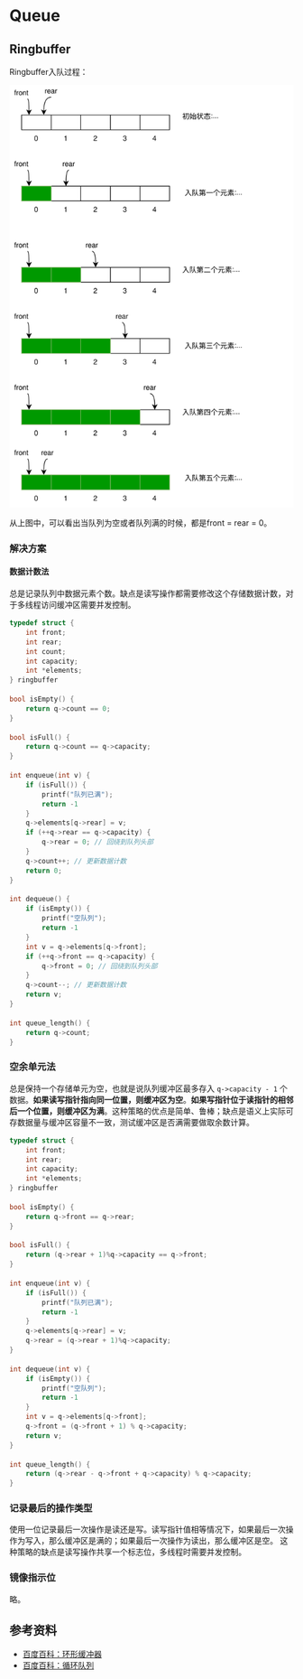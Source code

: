 # Queue

## Ringbuffer

Ringbuffer入队过程：

![](../images/Ringbuffer.svg)

从上图中，可以看出当队列为空或者队列满的时候，都是front = rear = 0。

### 解决方案

#### 数据计数法

总是记录队列中数据元素个数。缺点是读写操作都需要修改这个存储数据计数，对于多线程访问缓冲区需要并发控制。

```c
typedef struct {
    int front;
    int rear;
    int count;
    int capacity;
    int *elements;
} ringbuffer

bool isEmpty() {
    return q->count == 0;
}

bool isFull() {
    return q->count == q->capacity;
}

int enqueue(int v) {
    if (isFull()) {
        printf("队列已满");
        return -1
    }
    q->elements[q->rear] = v;
    if (++q->rear == q->capacity) {
        q->rear = 0; // 回绕到队列头部
    }
    q->count++; // 更新数据计数
    return 0;
}

int dequeue() {
    if (isEmpty()) {
        printf("空队列");
        return -1
    }
    int v = q->elements[q->front];
    if (++q->front == q->capacity) {
        q->front = 0; // 回绕到队列头部
    }
    q->count--; // 更新数据计数
    return v;
}

int queue_length() {
    return q->count;
}
```

### 空余单元法

总是保持一个存储单元为空，也就是说队列缓冲区最多存入 `q->capacity - 1` 个数据。**如果读写指针指向同一位置，则缓冲区为空**。**如果写指针位于读指针的相邻后一个位置，则缓冲区为满**。这种策略的优点是简单、鲁棒；缺点是语义上实际可存数据量与缓冲区容量不一致，测试缓冲区是否满需要做取余数计算。

```c
typedef struct {
    int front;
    int rear;
    int capacity;
    int *elements;
} ringbuffer

bool isEmpty() {
    return q->front == q->rear;
}

bool isFull() {
    return (q->rear + 1)%q->capacity == q->front;
} 

int enqueue(int v) {
    if (isFull()) {
        printf("队列已满");
        return -1
    }
    q->elements[q->rear] = v;
    q->rear = (q->rear + 1)%q->capacity;
}

int dequeue(int v) {
    if (isEmpty()) {
        printf("空队列");
        return -1
    }
    int v = q->elements[q->front];
    q->front = (q->front + 1) % q->capacity;
    return v;
}

int queue_length() {
    return (q->rear - q->front + q->capacity) % q->capacity;
}
```

### 记录最后的操作类型

使用一位记录最后一次操作是读还是写。读写指针值相等情况下，如果最后一次操作为写入，那么缓冲区是满的；如果最后一次操作为读出，那么缓冲区是空。 这种策略的缺点是读写操作共享一个标志位，多线程时需要并发控制。

### 镜像指示位
略。

## 参考资料

- [百度百科：环形缓冲器](https://baike.baidu.com/item/%E7%8E%AF%E5%BD%A2%E7%BC%93%E5%86%B2%E5%99%A8/22701730)
- [百度百科：循环队列](https://baike.baidu.com/item/%E5%BE%AA%E7%8E%AF%E9%98%9F%E5%88%97/3685773)